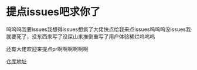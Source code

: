 # 提点issues吧求你了

呜呜呜我要issues我想得issues想疯了大佬快点给我来点issues呜呜呜没issues我就要死了，没东西来写了没屎山来推倒重写了用户体验稀烂呜呜呜

还有大佬欢迎来提点pr啊啊啊啊啊啊

[仓库地址](https://github.com/serverbread/SB_web)